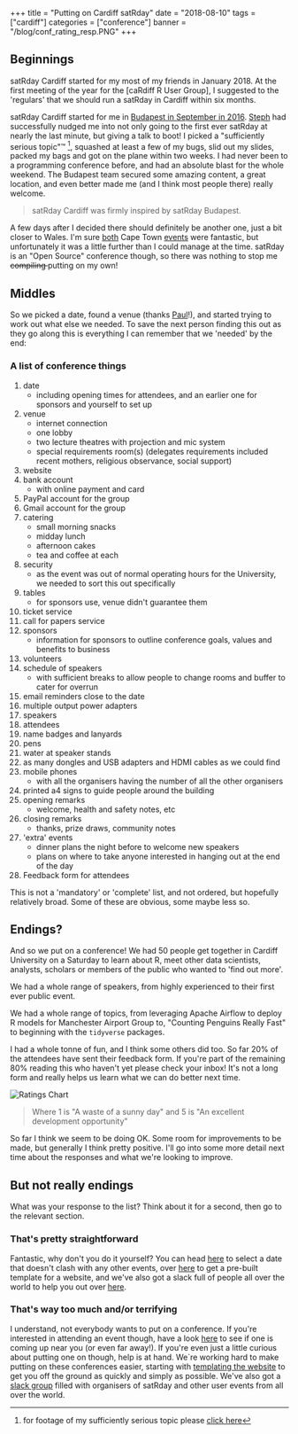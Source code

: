 +++
title = "Putting on Cardiff satRday"
date = "2018-08-10"
tags = ["cardiff"]
categories = ["conference"]
banner = "/blog/conf_rating_resp.PNG"
+++

## Beginnings

satRday Cardiff started for my most of my friends in January 2018. At the first meeting of the year for the [caRdiff R User Group], I suggested to the 'regulars' that we should run a satRday in Cardiff within six months.

satRday Cardiff started for me in [Budapest in September in 2016](http://budapest.satrdays.org/). [Steph](https://twitter.com/TheStephLocke) had successfully nudged me into not only going to the first ever satRday at nearly the last minute, but giving a talk to boot! I picked a "sufficiently serious topic"&trade; [^1], squashed at least a few of my bugs, slid out my slides, packed my bags and got on the plane within two weeks. I had never been to a programming conference before, and had an absolute blast for the whole weekend. The Budapest team secured some amazing content, a great location, and even better made me (and I think most people there) really welcome.

> satRday Cardiff was firmly inspired by satRday Budapest. 

A few days after I decided there should definitely be another one, just a bit closer to Wales. I'm sure [both](http://capetown2017.satrdays.org/) Cape Town [events](https://capetown2018.satrdays.org/) were fantastic, but unfortunately it was a little further than I could manage at the time. satRday is an "Open Source" conference though, so there was nothing to stop me <del> compiling </del> putting on my own!

## Middles

So we picked a date, found a venue (thanks [Paul](https://twitter.com/brennanpcardiff)!), and started trying to work out what else we needed. To save the next person finding this out as they go along this is everything I can remember that we 'needed' by the end:

### A list of conference things

1. date
    + including opening times for attendees, and an earlier one for sponsors and yourself to set up
2. venue
    + internet connection
    + one lobby
    + two lecture theatres with projection and mic system
    + special requirements room(s) (delegates requirements included recent mothers, religious observance, social support)
3. website
4. bank account
    + with online payment and card
5. PayPal account for the group
6. Gmail account for the group
7. catering
    + small morning snacks
    + midday lunch
    + afternoon cakes
    + tea and coffee at each
8. security
    + as the event was out of normal operating hours for the University, we needed to sort this out specifically
9. tables
    + for sponsors use, venue didn't guarantee them
10. ticket service
11. call for papers service
12. sponsors
    + information for sponsors to outline conference goals, values and benefits to business
13. volunteers
14. schedule of speakers
    + with sufficient breaks to allow people to change rooms and buffer to cater for overrun
15. email reminders close to the date
16. multiple output power adapters
17. speakers
18. attendees
19. name badges and lanyards
20. pens
21. water at speaker stands
22. as many dongles and USB adapters and HDMI cables as we could find
23. mobile phones
    + with all the organisers having the number of all the other organisers
24. printed a4 signs to guide people around the building
25. opening remarks
    + welcome, health and safety notes, etc
26. closing remarks
    + thanks, prize draws, community notes
27. 'extra' events
    + dinner plans the night before to welcome new speakers
    + plans on where to take anyone interested in hanging out at the end of the day 
28. Feedback form for attendees

This is not a 'mandatory' or 'complete' list, and not ordered, but hopefully relatively broad. Some of these are obvious, some maybe less so.

## Endings?

And so we put on a conference! We had 50 people get together in Cardiff University on a Saturday to learn about R, meet other data scientists, analysts, scholars or members of the public who wanted to 'find out more'. 

We had a whole range of speakers, from highly experienced to their first ever public event. 

We had a whole range of topics, from leveraging Apache Airflow to deploy R models for Manchester Airport Group to, "Counting Penguins Really Fast" to beginning with the `tidyverse` packages.

I had a whole tonne of fun, and I think some others did too. So far 20% of the attendees have sent their feedback form. If you're part of the remaining 80% reading this who haven't yet please check your inbox! It's not a long form and really helps us learn what we can do better next time.

![Ratings Chart](/blog/conf_rating_resp.PNG)

> Where 1 is "A waste of a sunny day" and 5 is "An excellent development opportunity"

So far I think we seem to be doing OK. Some room for improvements to be made, but generally I think pretty positive. I'll go into some more detail next time about the responses and what we're looking to improve.

## But not really endings

What was your response to the list? Think about it for a second, then go to the relevant section.

### That's pretty straightforward

<p class="spoiler">Fantastic, why don't you do it yourself? You can head <a href="https://github.com/satRdays/eventscalendar">here</a> to select a date that doesn't clash with any other events, over <a href="https://github.com/satRdays/satRday_site_template">here</a> to get a pre-built template for a website, and we've also got a slack full of people all over the world to help you out over <a href="https://join.slack.com/t/rusergroups/shared_invite/enQtMjEyNDA3MzcyMjczLTE3NWEzNjQ3MjZiMWM0OGE2ZWFiZDliNTY4NTJjYWY1NGNjMmNlNDUzNzkzOTZmMDBjYjRiZjFhNjk4MDY0ZGY">here</a>.</p>

### That's way too much and/or terrifying

<p class="spoiler">I understand, not everybody wants to put on a conference. If you're interested in attending an event though, have a look <a href="https://github.com/satRdays/eventscalendar">here</a> to see if one is coming up near you (or even far away!). If you're even just a little curious about putting one on though, help is at hand. We`re working hard to make putting on these conferences easier, starting with <a href="https://github.com/satRdays/satRday_site_template">templating the website</a> to get you off the ground as quickly and simply as possible. We've also got a <a href="https://join.slack.com/t/rusergroups/shared_invite/enQtMjEyNDA3MzcyMjczLTE3NWEzNjQ3MjZiMWM0OGE2ZWFiZDliNTY4NTJjYWY1NGNjMmNlNDUzNzkzOTZmMDBjYjRiZjFhNjk4MDY0ZGY">slack group</a> filled with organisers of satRday and other user events from all over the world.</p>

 [^1]: for footage of my sufficiently serious topic please [click here](https://www.youtube.com/watch?v=afVks_er01s&index=21&list=PLUBl0DoLa5SDsOetNga5pt4uo6YOyKVWn)



